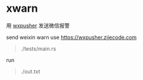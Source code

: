 # xwarn

用 [wxpusher](https://wxpusher.zjiecode.com) 发送微信报警

send weixin warn use https://wxpusher.zjiecode.com

> ./tests/main.rs

run

> ./out.txt
